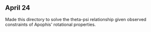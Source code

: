 ## April 24

Made this directory to solve the theta-psi relationship given observed constraints of Apophis' rotational properties.